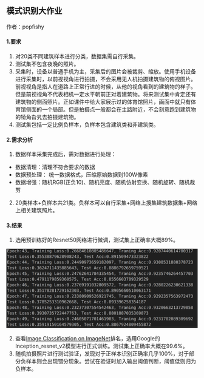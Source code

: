 ## 模式识别大作业

作者：popfishy

#### 1.要求

1. 对20类不同建筑样本进行分类，数据集需自行采集。
2. 测试集不包含夜晚的照片。
3. 采集时，设备以普通手机为主，采集后的图片会被裁剪、缩放。使用手机设备进行采集时，以前视视角进行拍摄，不会采用无人机拍摄建筑物的俯视图片。前视视角是指人在道路上正常行进的时候，从他的视角看到的建筑物的样子。但是前视视角不代表相机一定水平朝前正对着建筑物。将来测试集中肯定还有建筑物的侧面照片。正如课件中给大家展示过的体育馆照片，画面中就只有体育馆侧面的一个局部。但是拍摄点一般都会在主路附近，不会刻意跑到建筑物的犄角旮旯去拍摄建筑物。
4. 测试集包括一定比例负样本，负样本包含建筑类和非建筑类。

#### 2.需求分析

1. 数据样本采集完成后，需对数据进行处理：

- 数据清理：清理不符合要求的数据
- 数据预处理：  统一数据格式，压缩原始数据到100W像素
- 数据增强：随机RGB(正负10)、随机亮度、随机仿射变换、随机旋转、随机裁剪

2. 20类样本+负样本共21类。负样本可以自行采集+网络上搜集建筑数据集+网络上相关建筑照片。

#### 3.结果

1. 选用预训练好的Resnet50网络进行微调，测试集上正确率大概89%。

<img src="pic/restnet.png" style="zoom:50%;" />

2. 查看[Image Classification on ImageNet](https://paperswithcode.com/sota/image-classification-on-imagenet)排名，选用Google的Inception_resnet_v2模型进行正式训练。测试集上正确率大概在99.6%。
3. 随机拍摄照片进行测试验证，发现对于正样本识别正确率几乎100%，对于部分负样本则会出现错分现象。尝试在验证时加入输出阈值判断，阈值低则归为负样本。